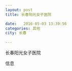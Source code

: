```yaml
--- 
layout: post 
title: 长春阳光女子医院

date:   2016-05-03 13:39:56 
categories: 其他  
city: 长春
  
--- 
```

   
长春阳光女子医院

信息

